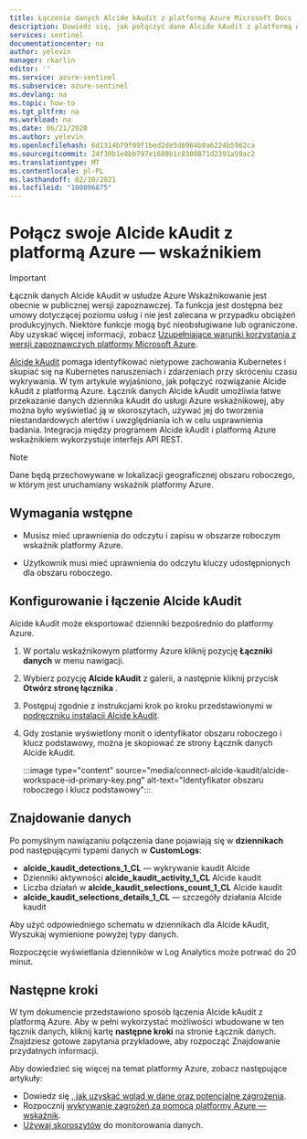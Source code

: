 ```yaml
---
title: Łączenie danych Alcide kAudit z platformą Azure Microsoft Docs
description: Dowiedz się, jak połączyć dane Alcide kAudit z platformą Azure.
services: sentinel
documentationcenter: na
author: yelevin
manager: rkarlin
editor: ''
ms.service: azure-sentinel
ms.subservice: azure-sentinel
ms.devlang: na
ms.topic: how-to
ms.tgt_pltfrm: na
ms.workload: na
ms.date: 06/21/2020
ms.author: yelevin
ms.openlocfilehash: 6d1314b79f09f1bed2de5d6964b0a6224b5962ca
ms.sourcegitcommit: 24f30b1e8bb797e1609b1c8300871d2391a59ac2
ms.translationtype: MT
ms.contentlocale: pl-PL
ms.lasthandoff: 02/10/2021
ms.locfileid: "100096875"
---
```

# <a name="connect-your-alcide-kaudit-to-azure-sentinel"></a>Połącz swoje Alcide kAudit z platformą Azure — wskaźnikiem

> [!IMPORTANT]
> Łącznik danych Alcide kAudit w usłudze Azure Wskaźnikowanie jest obecnie w publicznej wersji zapoznawczej.
> Ta funkcja jest dostępna bez umowy dotyczącej poziomu usług i nie jest zalecana w przypadku obciążeń produkcyjnych. Niektóre funkcje mogą być nieobsługiwane lub ograniczone. Aby uzyskać więcej informacji, zobacz [Uzupełniające warunki korzystania z wersji zapoznawczych platformy Microsoft Azure](https://azure.microsoft.com/support/legal/preview-supplemental-terms/).

[Alcide kAudit](https://www.alcide.io/kaudit-K8s-forensics/) pomaga identyfikować nietypowe zachowania Kubernetes i skupiać się na Kubernetes naruszeniach i zdarzeniach przy skróceniu czasu wykrywania. W tym artykule wyjaśniono, jak połączyć rozwiązanie Alcide kAudit z platformą Azure. Łącznik danych Alcide kAudit umożliwia łatwe przekazanie danych dziennika kAudit do usługi Azure wskaźnikowej, aby można było wyświetlać ją w skoroszytach, używać jej do tworzenia niestandardowych alertów i uwzględniania ich w celu usprawnienia badania. Integracja między programem Alcide kAudit i platformą Azure wskaźnikiem wykorzystuje interfejs API REST.

> [!NOTE]
> Dane będą przechowywane w lokalizacji geograficznej obszaru roboczego, w którym jest uruchamiany wskaźnik platformy Azure.

## <a name="prerequisites"></a>Wymagania wstępne

- Musisz mieć uprawnienia do odczytu i zapisu w obszarze roboczym wskaźnik platformy Azure.

- Użytkownik musi mieć uprawnienia do odczytu kluczy udostępnionych dla obszaru roboczego.

## <a name="configure-and-connect-alcide-kaudit"></a>Konfigurowanie i łączenie Alcide kAudit

Alcide kAudit może eksportować dzienniki bezpośrednio do platformy Azure.

1. W portalu wskaźnikowym platformy Azure kliknij pozycję **Łączniki danych** w menu nawigacji.

1. Wybierz pozycję **Alcide kAudit** z galerii, a następnie kliknij przycisk **Otwórz stronę łącznika** .

1. Postępuj zgodnie z instrukcjami krok po kroku przedstawionymi w [podręczniku instalacji Alcide kAudit](https://get.alcide.io/hubfs/Azure%20Sentinel%20Integration%20with%20kAudit.pdf).

1. Gdy zostanie wyświetlony monit o identyfikator obszaru roboczego i klucz podstawowy, można je skopiować ze strony Łącznik danych Alcide kAudit.

    :::image type="content" source="media/connect-alcide-kaudit/alcide-workspace-id-primary-key.png" alt-text="Identyfikator obszaru roboczego i klucz podstawowy":::

## <a name="find-your-data"></a>Znajdowanie danych

Po pomyślnym nawiązaniu połączenia dane pojawiają się w **dziennikach** pod następującymi typami danych w **CustomLogs**:

- **alcide_kaudit_detections_1_CL** — wykrywanie kaudit Alcide 
- Dzienniki aktywności **alcide_kaudit_activity_1_CL** Alcide kaudit
- Liczba działań w **alcide_kaudit_selections_count_1_CL** Alcide kaudit
- **alcide_kaudit_selections_details_1_CL** — szczegóły działania Alcide kaudit

Aby użyć odpowiedniego schematu w dziennikach dla Alcide kAudit, Wyszukaj wymienione powyżej typy danych.

Rozpoczęcie wyświetlania dzienników w Log Analytics może potrwać do 20 minut.

## <a name="next-steps"></a>Następne kroki

W tym dokumencie przedstawiono sposób łączenia Alcide kAudit z platformą Azure. Aby w pełni wykorzystać możliwości wbudowane w ten łącznik danych, kliknij kartę **następne kroki** na stronie Łącznik danych. Znajdziesz gotowe zapytania przykładowe, aby rozpocząć Znajdowanie przydatnych informacji.

Aby dowiedzieć się więcej na temat platformy Azure, zobacz następujące artykuły:

- Dowiedz się [, jak uzyskać wgląd w dane oraz potencjalne zagrożenia](quickstart-get-visibility.md).
- Rozpocznij [wykrywanie zagrożeń za pomocą platformy Azure — wskaźnik](tutorial-detect-threats-built-in.md).
- [Używaj skoroszytów](tutorial-monitor-your-data.md) do monitorowania danych.
